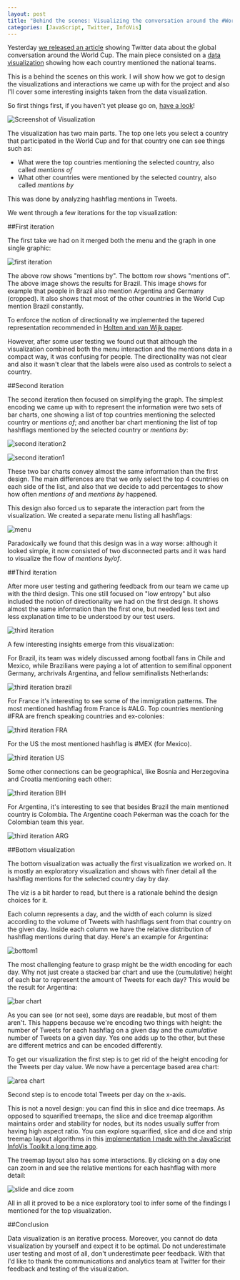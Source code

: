 ```yaml
---
layout: post
title: "Behind the scenes: Visualizing the conversation around the #WorldCup"
categories: [JavaScript, Twitter, InfoVis]
---
```


Yesterday [we released an article](https://blog.twitter.com/2014/the-global-conversation-about-the-worldcup) showing Twitter data about the
global conversation around the World Cup. The main piece consisted on a [data visualization](https://interactive.twitter.com/wcmentions/) showing
how each country mentioned the national teams.

This is a behind the scenes on this work. I will show how we got to
design the visualizations and interactions we came up with for the project
and also I'll cover some interesting insights taken from the data
visualization.

So first things first, if you haven't yet please go on, [have a look](https://interactive.twitter.com/wcmentions/)!

![Screenshot of Visualization](/blog/assets/wcmentions/main.png)

The visualization has two main parts. The top one lets you select a
country that participated in the World Cup and for that country one can
see things such as:

 * What were the top countries mentioning the selected country, also
   called _mentions of_
 * What other countries were mentioned by the selected country, also
   called _mentions by_

This was done by analyzing hashflag mentions in Tweets.

We went through a few iterations for the top visualization:

##First iteration

 The first take
we had on it merged both the menu and the graph in one single graphic:

![first iteration](/blog/assets/wcmentions/first.png)

The above row shows "mentions by". The bottom row shows "mentions of".
The above image shows the results for Brazil. This image
shows for example that people in Brazil also mention Argentina and Germany (cropped).
It also shows that most of the other countries in the World Cup mention
Brazil constantly.

To enforce the notion of directionality we implemented the tapered
representation recommended in [Holten and van Wijk paper](http://www.win.tue.nl/~dholten/papers/directed_edges_chi.pdf).

However, after some user testing we found out that although the
visualization combined both the menu interaction and the mentions data
in a compact way, it was confusing for people.
The directionality was not clear and also it wasn't clear that the labels were also used as
controls to select a country.


##Second iteration

The second iteration then focused on simplifying the graph. The simplest
encoding we came up with to represent the information were two sets
of bar charts, one showing a list of top countries mentioning the selected
country or _mentions of_; and another bar chart mentioning the list of top hashflags
mentioned by the selected country or _mentions by_:

![second iteration2](/blog/assets/wcmentions/second2.png)

![second iteration1](/blog/assets/wcmentions/second1.png)

These two bar charts convey almost the same information than the first
design. The main differences are that we only select the top 4 countries on each
side of the list, and also that we decide to add percentages to show
how often _mentions of_ and _mentions by_ happened.

This design also forced us to separate the interaction part from the
visualization. We created a separate menu listing all hashflags:

![menu](/blog/assets/wcmentions/menu.png)

Paradoxically we found that this design was in a way worse: although it
looked simple, it now consisted of two disconnected parts and it was
hard to visualize the flow of _mentions by/of_.


##Third iteration

After more user testing and gathering feedback from our team we came up
with the third design. This one still focused on "low entropy" but also
included the notion of directionality we had on the first design. It shows almost
the same information than the first one, but needed less text and less
explanation time to be understood by our test users.

![third iteration](/blog/assets/wcmentions/BRA.png)

A few interesting insights emerge from this visualization:

For Brazil, its team was widely discussed among football fans in Chile and
Mexico, while Brazilians were paying a lot of attention to semifinal opponent
Germany, archrivals Argentina, and fellow semifinalists Netherlands:

![third iteration brazil](/blog/assets/wcmentions/BRA.png)

For France it's interesting to see some of the immigration patterns.
The most mentioned hashflag from France is #ALG. Top countries
mentioning #FRA are french speaking countries and ex-colonies:

![third iteration FRA](/blog/assets/wcmentions/FRA.png)

For the US the most mentioned hashflag is #MEX (for Mexico).

![third iteration US](/blog/assets/wcmentions/USA.png)

Some other connections can be geographical, like Bosnia and Herzegovina
and Croatia mentioning each other:

![third iteration BIH](/blog/assets/wcmentions/BIH.png)

For Argentina, it's interesting to see that besides Brazil the main
mentioned country is Colombia. The Argentine coach Pekerman was the
coach for the Colombian team this year.

![third iteration ARG](/blog/assets/wcmentions/ARG.png)


##Bottom visualization

The bottom visualization was actually the first visualization we worked
on. It is mostly an exploratory visualization and shows with finer
detail all the hashflag mentions for the selected country day by day.

The viz is a bit harder to read, but there is a rationale behind the
design choices for it.

Each column represents a day, and the width of each column is sized
according to the volume of Tweets with hashflags sent from that country
on the given day. Inside each column we have the relative distribution of hashflag mentions
during that day. Here's an example for Argentina:

![bottom1](/blog/assets/wcmentions/treemap1.png)

The most challenging feature to grasp might be the width encoding for each day.
Why not just create a stacked bar chart and use the (cumulative) height of each bar
to represent the amount of Tweets for each day? This would be the result
for Argentina:

![bar chart](/blog/assets/wcmentions/treemap3.png)

As you can see (or not see), some days are readable, but most of them
aren't. This happens because we're encoding two things with height: the
number of Tweets for each hashflag on a given day and the *cumulative*
number of Tweets on a given day. Yes one adds up to the
other, but these are different metrics and can be encoded differently.

To get our visualization the first step is to get rid of the height encoding for the Tweets per
day value. We now have a percentage based area chart:

![area chart](/blog/assets/wcmentions/treemap2.png)

Second step is to encode total Tweets per day on the x-axis.

This is not a novel design: you can find this in slice and dice treemaps. As
opposed to squarified treemaps, the slice and dice treemap algorithm
maintains order and stability for nodes, but its nodes usually suffer from
having high aspect ratio. You can explore squarified, slice and dice and
strip treemap layout algorithms in this [implementation I made with the
JavaScript InfoVis Toolkit a long time ago](http://philogb.github.io/jit/static/v20/Jit/Examples/Treemap/example1.html).

The treemap layout also has some interactions. By clicking on a
day one can zoom in and see the relative mentions for each hashflag with
more detail:

![slide and dice zoom](/blog/assets/wcmentions/treemap4.png)

All in all it proved to be a nice exploratory tool to infer some of the
findings I mentioned for the top visualization.

##Conclusion

Data visualization is an iterative process. Moreover, you cannot do data
visualization by yourself and expect it to be optimal. Do not
underestimate user testing and most of all, don't underestimate peer
feedback. With that I'd like to thank the communications and analytics team at Twitter for their feedback and testing of the
visualization.


